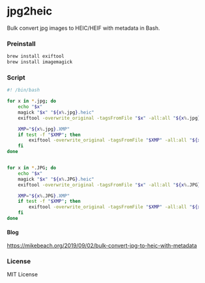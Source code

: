 # jpg2heic
Bulk convert jpg images to HEIC/HEIF with metadata in Bash.

### Preinstall

```bash
brew install exiftool
brew install imagemagick
```

### Script
```bash
#! /bin/bash

for x in *.jpg; do
    echo "$x"
    magick "$x" "${x%.jpg}.heic"
    exiftool -overwrite_original -tagsFromFile "$x" -all:all "${x%.jpg}.heic"

    XMP="${x%.jpg}.XMP"
    if test -f "$XMP"; then
        exiftool -overwrite_original -tagsFromFile "$XMP" -all:all "${x%.jpg}.heic"
    fi  
done


for x in *.JPG; do
    echo "$x"
    magick "$x" "${x%.JPG}.heic"
    exiftool -overwrite_original -tagsFromFile "$x" -all:all "${x%.JPG}.heic"

    XMP="${x%.JPG}.XMP"
    if test -f "$XMP"; then
        exiftool -overwrite_original -tagsFromFile "$XMP" -all:all "${x%.JPG}.heic"
    fi  
done
```

#### Blog
https://mikebeach.org/2019/09/02/bulk-convert-jpg-to-heic-with-metadata

### License
MIT License
